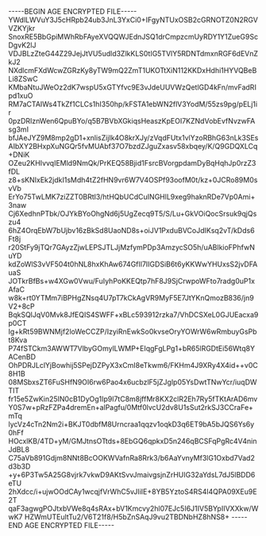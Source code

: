 -----BEGIN AGE ENCRYPTED FILE-----
YWdlLWVuY3J5cHRpb24ub3JnL3YxCi0+IFgyNTUxOSB2cGRNOTZ0N2RGVVZKYjkr
SnoxRE5BbGpiMWhRbFAyeXVQQWJEdnJSQ1drCmpzcmUyRDY1Y1ZueG9ScDgvK2lJ
VDJBLzZteG44Z29JejJtVU5udld3ZlkKLS0tIG5TVlY5RDNTdmxnRGF6dEVnZkJ2
NXdlcmFXdWcwZGRzKy8yTW9mQ2ZmT1UKOTtXiN112KKDxHdhi1HYVQBeBLi8ZSwC
KMbaNtuJWeOz2dK7wspU5xGTYfvc9E3vJdeUUVWzQetlGD4kFn/mvFadRIpd1xuO
RM7aCTAIWs4TkZf1CLCs1hI350hp/kFSTA1ebWN2flV3YodM/55zs9pg/pELj1ir
0pzDRIznWen6QpuBYo/q5B7BVbXGkiqsHeaszKpEOI7KZNdVobEvfNvzwFAsg3mI
bfJAeJYZ9M8mp2gD1+xnlisZijIk4O8krXJy/zVqdFUtx1vlYzoRBhG63nLk3SEs
AIbXY2BHxpXuNGQr5fvMUAbf37O7bzdZJguZxasv58xbqey/K/Q9GDQXLCq+DNiK
OZeu2KHIvvqIEMld9NmQk/PrKEQ58Bjid1FsrcBVorgpdamDyBqHqhJp0rzZ3fDL
z8+sKNIxEk2jdkI1sMdh4tZ2fHN9vr6W7V4OSPf93oofM0t/kz+0JCRo89M0svVb
ErYo75TwLMK7ziZZT0BRtl3/htHQbUCdCuINGHlL9xeg9haknRDe7Vp0Ami+3naw
Cj6XedhnPTbk/OJYkBYoOhgNd6j5UgZecq9T5/S/Lu+GkVOiQocSrsuk9qjQszu4
6hZ4OrqEbW7bUjbv16zBkSd8UaoND8s+oiJV1PxduBVCoJdIKsq2vT/kDds6Ft8j
r20StFy9jTQr7GAyzZjwLEPSJTLJjMzfymPDp3AmzycSO5h/uABlkioFPhfwNuYD
kdZoWlS3vVF504t0hNL8hxKhAw674GfIl7IIGDSiB6t6yKKWwYHUxsS2jvDFAuaS
JOTkrBfBs+w4XGw0Vwu/FuIyhPoKKEQtp7hF8J9SjCrwpoWFto7radg0uP1xAfaC
w8k+rt0YTMm7iBPHgZNsq4U7pT7kCkAgVR9MyF5E7JtYKnQmozB836/jn9V2+8cP
BqkSQlJqV0Mvk8JfEQIS4SWFF+xBLc593912rzka7/VhDCSXeL0GJUEacxa9p0CT
Ig+kRt59BWNMjf2loWeCCZP/IzyiRnEwkSo0kvseOryYOWrW6wRmbuyGsPbt8Kva
P74fSTCkm3AWWT7VlbyGOmylLWMP+EIqgFgLPg1+bR65lRGDtEi56Wtq8YACenBD
OhPDRJLclYjBowhij5SPejDZPyX3xCmI8eTkwm6/FKHm4J9XRy4X4id++v0C8H1B
08MSbxsZT6FuSHfN9OI6rw6Pao4x6ucbzlF5jZJglp05YsDwtTNwYcr/iuqDWTIT
fr15e5ZwKin25IN0cB1DyOg1Ip9l7tC8m8jffMr8KX2clR2Eh7Ry5fTKtArAD6mv
Y0S7w+pRzFZPa4dremEn+alPagfu/0Mtf0lvcU2dv8U1sSut2rkSJ3CCraFe+mTq
lycVz4cTn2Nm2i+BKJT0dbfM8Urncraa1qqzv1oqkD3q6ET9bA5bJQS6Ys6y0hFf
HOcxlKB/4TD+yM/GMJtnsOTtds+8EbGQ6qpkxD5n246qBCSFqPgRc4V4ninJdBL8
C75aVb891Gdjm8NNt8BcOOKWVafnRa8Rrk3/b6AaYvnyMf3lG1Oxbd7Vad2d3b3D
+y+6P3Tw5A25G8vjrk7vkwD9AKtSvvJmaivgsjnZrHUIG32aYdsL7dJ5lBDD6eTU
2hXdcc/i+ujwOOdCAy1wcqjfVrWhC5vJIiIE+8YB5YztoS4RS4l4QPA09XEu9E2T
qaF3agwgPOJtxbVWe8q4sRAx+bV1Kmcvy2hl07EJc5I6J1IV5BYpIIVXXkw/WwK7
HZWmUTEultTu2/V6T21f8/H5bZnSAqJ9vu2TBDNbHZ8hNS8+
-----END AGE ENCRYPTED FILE-----
